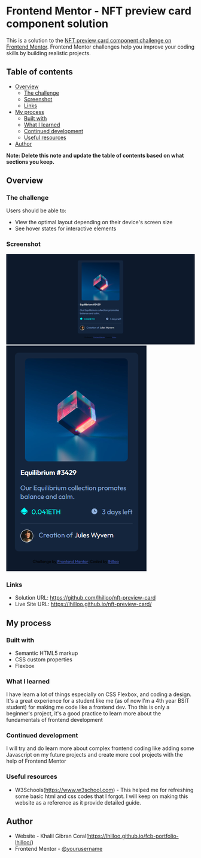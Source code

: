 # Frontend Mentor - NFT preview card component solution

This is a solution to the [NFT preview card component challenge on Frontend Mentor](https://www.frontendmentor.io/challenges/nft-preview-card-component-SbdUL_w0U). Frontend Mentor challenges help you improve your coding skills by building realistic projects. 

## Table of contents

- [Overview](#overview)
  - [The challenge](#the-challenge)
  - [Screenshot](#screenshot)
  - [Links](#links)
- [My process](#my-process)
  - [Built with](#built-with)
  - [What I learned](#what-i-learned)
  - [Continued development](#continued-development)
  - [Useful resources](#useful-resources)
- [Author](#author)

**Note: Delete this note and update the table of contents based on what sections you keep.**

## Overview

### The challenge

Users should be able to:

- View the optimal layout depending on their device's screen size
- See hover states for interactive elements

### Screenshot

![](./screenshot-desktop.png)
![](./screenshot-mobile.png)



### Links

- Solution URL: https://github.com/lhilloo/nft-preview-card
- Live Site URL: https://lhilloo.github.io/nft-preview-card/

## My process

### Built with

- Semantic HTML5 markup
- CSS custom properties
- Flexbox

### What I learned

I have learn a lot of things especially on CSS Flexbox, and coding a design. It's a great experience for a student like me (as of now I'm a 4th year BSIT student) for making me code like a frontend dev. Tho this is only a beginner's project, it's a good practice to learn more about the fundamentals of frontend development


### Continued development

I will try and do learn more about complex frontend coding like adding some Javascript on my future projects and create more cool projects with the help of Frontend Mentor


### Useful resources

- W3Schools(https://www.w3school.com) - This helped me for refreshing some basic html and css codes that I forgot. I will keep on making this website as a reference as it provide detailed guide.


## Author

- Website - Khalil Gibran Coral(https://lhilloo.github.io/fcb-portfolio-lhilloo/)
- Frontend Mentor - [@yourusername](https://www.frontendmentor.io/profile/yourusername)


